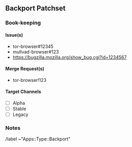 <!--
Title:
    Backport tor-browser#12345: Title of Issue
    Backport Bugzilla 1234567: Title of Issue

This is an issue for tracking back-porting a patch-set (e.g. from Alpha to Stable or from Mozilla Rapid-Release to Alpha)
-->

## Backport Patchset

### Book-keeping

#### Issue(s)
- tor-browser#12345
- mullvad-browser#123
- https://bugzilla.mozilla.org/show_bug.cgi?id=1234567

#### Merge Request(s)
- tor-browser!123

#### Target Channels

- [ ] Alpha
- [ ] Stable
- [ ] Legacy

### Notes

<!-- whatever additional info, context, etc that would be helpful for backporting -->

/label ~"Apps::Type::Backport"
